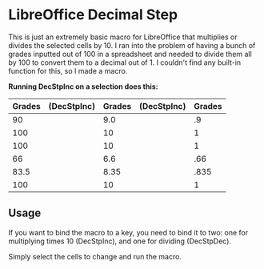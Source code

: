 # LibreOffice Decimal Step
This is just an extremely basic macro for LibreOffice that multiplies or divides the selected cells by 10. I ran into the problem of having a bunch of grades inputted out of 100 in a spreadsheet and needed to divide them all by 100 to convert them to a decimal out of 1. I couldn't find any built-in function for this, so I made a macro.

__Running DecStpInc on a selection does this:__

| Grades | (DecStpInc) | Grades | (DecStpInc) | Grades |
| ------ | ----------- | ------ | ----------- | ------ |
| 90     |             | 9.0    |             | .9     |
| 100    |             | 10     |             | 1      |
| 100    |             | 10     |             | 1      |
| 66     |             | 6.6    |             | .66    |
| 83.5   |             | 8.35   |             | .835   |
| 100    |             | 10     |             | 1      |
## Usage
If you want to bind the macro to a key, you need to bind it to two: one for multiplying times 10 (DecStpInc), and one for dividing (DecStpDec). 

Simply select the cells to change and run the macro.
